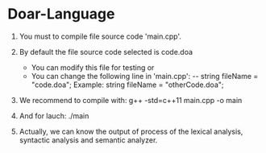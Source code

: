 # Doar-Language
1) You must to compile file source code 'main.cpp'.

2) By default the file source code selected is code.doa
    - You can modify this file for testing or
    - You can change the following line in 'main.cpp':
        -- string fileName = "code.doa";
        Example: string fileName = "otherCode.doa";

3) We recommend to compile with: g++ -std=c++11 main.cpp -o main

4) And for lauch: ./main

5) Actually, we can know the output of process of the lexical analysis, syntactic
analysis and semantic analyzer.

